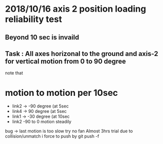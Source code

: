 # 2018/10/16 axis 2 position loading reliability test
## Beyond 10 sec is invaild
## Task : All axes horizonal to the ground and axis-2 for vertical motion from 0 to 90 degree
note that

# motion to motion per 10sec
* link2 -> -90 degree (at 5sec
* link4 -> 90 degree (at 5sec
* link1 -> -30 degree (at 10sec
* link2 -90 to 0 motion steadily

bug -> last motion is too slow
try no fan
Almost 3hrs trial
due to collision/unmatch i force to push by git push -f
